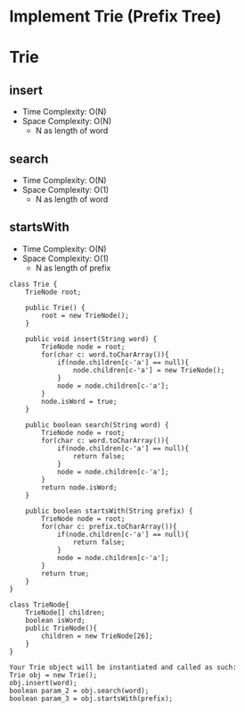 # Implement Trie (Prefix Tree)

# Trie

## insert

- Time Complexity: O(N)
- Space Complexity: O(N)
  - N as length of word

## search

- Time Complexity: O(N)
- Space Complexity: O(1)
  - N as length of word

## startsWith

- Time Complexity: O(N)
- Space Complexity: O(1)
  - N as length of prefix

```
class Trie {
    TrieNode root;

    public Trie() {
        root = new TrieNode();
    }

    public void insert(String word) {
        TrieNode node = root;
        for(char c: word.toCharArray()){
            if(node.children[c-'a'] == null){
                node.children[c-'a'] = new TrieNode();
            }
            node = node.children[c-'a'];
        }
        node.isWord = true;
    }

    public boolean search(String word) {
        TrieNode node = root;
        for(char c: word.toCharArray()){
            if(node.children[c-'a'] == null){
                return false;
            }
            node = node.children[c-'a'];
        }
        return node.isWord;
    }

    public boolean startsWith(String prefix) {
        TrieNode node = root;
        for(char c: prefix.toCharArray()){
            if(node.children[c-'a'] == null){
                return false;
            }
            node = node.children[c-'a'];
        }
        return true;
    }
}

class TrieNode{
    TrieNode[] children;
    boolean isWord;
    public TrieNode(){
        children = new TrieNode[26];
    }
}

```

```
Your Trie object will be instantiated and called as such:
Trie obj = new Trie();
obj.insert(word);
boolean param_2 = obj.search(word);
boolean param_3 = obj.startsWith(prefix);
```
